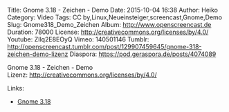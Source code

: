 Title: Gnome 3.18 - Zeichen - Demo
Date: 2015-10-04 16:38
Author: Heiko
Category: Video
Tags: CC by,Linux,Neueinsteiger,screencast,Gnome,Demo
Slug: Gnome318_Demo_Zeichen
Album: http://www.openscreencast.de
Duration: 78000
License: http://creativecommons.org/licenses/by/4.0/
Youtube: ZIlq2E8EOyQ
Vimeo: 140501146
Tumblr: http://openscreencast.tumblr.com/post/129907459645/gnome-318-zeichen-demo-lizenz
Diaspora: https://pod.geraspora.de/posts/4074089

Gnome 3.18 - Zeichen - Demo  
Lizenz: <http://creativecommons.org/licenses/by/4.0/>  
  

Links:

  * [Gnome 3.18](https://help.gnome.org/misc/release-notes/3.18/ "Link zu gnome.org" )


